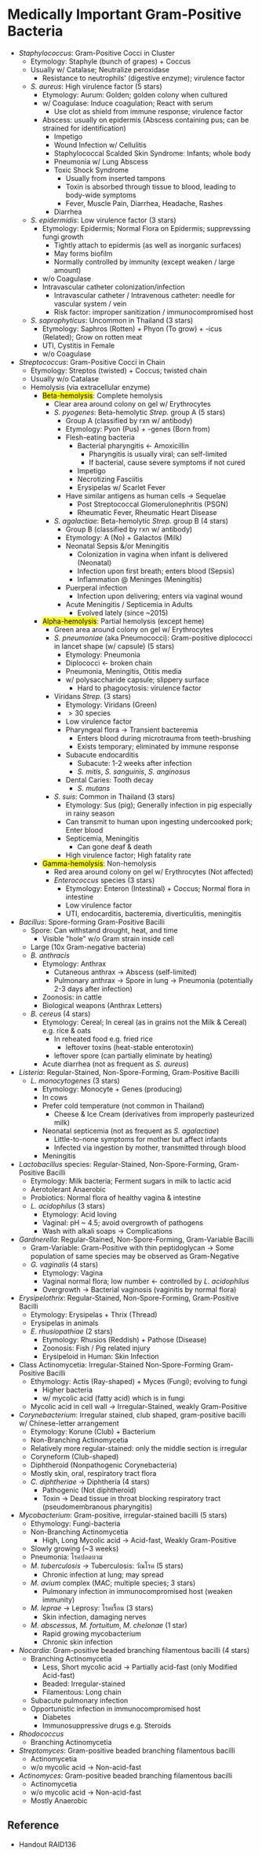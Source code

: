 # Medically Important Gram-Positive Bacteria

* *Staphylococcus*: Gram-Positive Cocci in Cluster
  * Etymology: Staphyle (bunch of grapes) + Coccus
  * Usually w/ Catalase; Neutralize peroxidase
    * Resistance to neutrophils' (digestive enzyme); virulence factor
  * *S. aureus*: High virulence factor (5 stars)
    * Etymology: Aurum: Golden; golden colony when cultured
    * w/ Coagulase: Induce coagulation; React with serum
      * Use clot as shield from immune response; virulence factor
    * Abscess: usually on epidermis (Abscess containing pus; can be strained for identification)
      * Impetigo
      * Wound Infection w/ Cellulitis
      * Staphylococcal Scalded Skin Syndrome: Infants; whole body
      * Pneumonia w/ Lung Abscess
      * Toxic Shock Syndrome
        * Usually from inserted tampons
        * Toxin is absorbed through tissue to blood, leading to body-wide symptoms
        * Fever, Muscle Pain, Diarrhea, Headache, Rashes
      * Diarrhea
  * *S. epidermidis*: Low virulence factor (3 stars)
    * Etymology: Epidermis; Normal Flora on Epidermis; supprevssing fungi growth
      * Tightly attach to epidermis (as well as inorganic surfaces)
      * May forms biofilm
      * Normally controlled by immunity (except weaken / large amount)
    * w/o Coagulase
    * Intravascular catheter colonization/infection
      * Intravascular catheter / Intravenous catheter: needle for vascular system / vein
      * Risk factor: improper sanitization / immunocompromised host
  * *S. saprophyticus*: Uncommon in Thailand (3 stars)
    * Etymology: Saphros (Rotten) + Phyon (To grow) + -icus (Related); Grow on rotten meat
    * UTI, Cystitis in Female
    * w/o Coagulase
* *Streptococcus*: Gram-Positive Cocci in Chain
  * Etymology: Streptos (twisted) + Coccus; twisted chain
  * Usually w/o Catalase
  * Hemolysis (via extracellular enzyme)
    * <mark class="hltr-yellow">Beta-hemolysis</mark>: Complete hemolysis
      * Clear area around colony on gel w/ Erythrocytes
      * *S. pyogenes*: Beta-hemolytic *Strep.* group A (5 stars)
        * Group A (classified by rxn w/ antibody)
        * Etymology: Pyon (Pus) + -genes (Born from)
        * Flesh-eating bacteria
          * Bacterial pharyngitis ← Amoxicillin
            * Pharyngitis is usually viral; can self-limited
            * If bacterial, cause severe symptoms if not cured
          * Impetigo
          * Necrotizing Fasciitis
          * Erysipelas w/ Scarlet Fever
        * Have similar antigens as human cells → Sequelae
          * Post Streptococcal Glomerulonephritis (PSGN)
          * Rheumatic Fever, Rheumatic Heart Disease
      * *S. agalactiae*: Beta-hemolytic *Strep.* group B (4 stars)
        * Group B (classified by rxn w/ antibody)
        * Etymology: A (No) + Galactos (Milk)
        * Neonatal Sepsis &/or Meningitis
          * Colonization in vagina when infant is delivered (Neonatal)
          * Infection upon first breath; enters blood (Sepsis)
          * Inflammation @ Meninges (Meningitis)
        * Puerperal infection
          * Infection upon delivering; enters via vaginal wound
        * Acute Meningitis / Septicemia in Adults
          * Evolved lately (since ~2015)
    * <mark class="hltr-green">Alpha-hemolysis</mark>: Partial hemolysis (except heme)
      * Green area around colony on gel w/ Erythrocytes
      * *S. pneumoniae* (aka Pneumococci): Gram-positive diplococci in lancet shape (w/ capsule) (5 stars)
        * Etymology: Pneumonia
        * Diplococci ← broken chain
        * Pneumonia, Meningitis, Otitis media
        * w/ polysaccharide capsule; slippery surface
          * Hard to phagocytosis: virulence factor
      * Viridans *Strep.* (3 stars)
        * Etymology: Viridans (Green)
        * $> 30$ species
        * Low virulence factor
        * Pharyngeal flora → Transient bacteremia
          * Enters blood during microtrauma from teeth-brushing
          * Exists temporary; eliminated by immune response
        * Subacute endocarditis
          * Subacute: 1-2 weeks after infection
          * *S. mitis*, *S. sanguinis*, *S. anginosus*
        * Dental Caries: Tooth decay
          * *S. mutans*
      * *S. suis*: Common in Thailand (3 stars)
        * Etymology: Sus (pig); Generally infection in pig especially in rainy season
        * Can transmit to human upon ingesting undercooked pork; Enter blood
        * Septicemia, Meningitis
          * Can gone deaf & death
        * High virulence factor; High fatality rate
    * <mark class="hltr-red">Gamma-hemolysis</mark>: Non-hemolysis
      * Red area around colony on gel w/ Erythrocytes (Not affected)
      * *Enterococcus* species (3 stars)
        * Etymology: Enteron (Intestinal) + Coccus; Normal flora in intestine
        * Low virulence factor
        * UTI, endocarditis, bacteremia, diverticulitis, meningitis
* *Bacillus*: Spore-forming Gram-Positive Bacilli
  * Spore: Can withstand drought, heat, and time
    * Visible "hole" w/o Gram strain inside cell
  * Large (10x Gram-negative bacteria)
  * *B. anthracis*
    * Etymology: Anthrax
      * Cutaneous anthrax → Abscess (self-limited)
      * Pulmonary anthrax → Spore in lung → Pneumonia (potentially 2-3 days after infection)
    * Zoonosis: in cattle
    * Biological weapons (Anthrax Letters)
  * *B. cereus* (4 stars)
    * Etymology: Cereal; In cereal (as in grains not the Milk & Cereal) e.g. rice & oats
      * In reheated food e.g. fried rice
        * leftover toxins (heat-stable enterotoxin)
      * leftover spore (can partially eliminate by heating)
    * Acute diarrhea (not as frequent as *S. aureus*)
* *Listeria*: Regular-Stained, Non-Spore-Forming, Gram-Positive Bacilli
  * *L. monocytogenes* (3 stars)
    * Etymology: Monocyte + Genes (producing)
    * In cows
    * Prefer cold temperature (not common in Thailand)
      * Cheese & Ice Cream (derivatives from improperly pasteurized milk)
    * Neonatal septicemia (not as frequent as *S. agalactiae*)
      * Little-to-none symptoms for mother but affect infants
      * Infected via ingestion by mother, transmitted through blood
    * Meningitis
* *Lactobacillus* species: Regular-Stained, Non-Spore-Forming, Gram-Positive Bacilli
  * Etymology: Milk bacteria; Ferment sugars in milk to lactic acid
  * Aerotolerant Anaerobic
  * Probiotics: Normal flora of healthy vagina & intestine
  * *L. acidophilus* (3 stars)
    * Etymology: Acid loving
    * Vaginal: pH ~ 4.5; avoid overgrowth of pathogens
    * Wash with alkali soaps → Complications
* *Gardnerella*: Regular-Stained, Non-Spore-Forming, Gram-Variable Bacilli
  * Gram-Variable: Gram-Positive with thin peptidoglycan → Some population of same species may be observed as Gram-Negative
  * *G. vaginalis* (4 stars)
    * Etymology: Vagina
    * Vaginal normal flora; low number ← controlled by *L. acidophilus*
    * Overgrowth → Bacterial vaginosis (vaginitis by normal flora)
* *Erysipelothrix*: Regular-Stained, Non-Spore-Forming, Gram-Positive Bacilli
  * Etymology: Erysipelas + Thrix (Thread)
  * Erysipelas in animals
  * *E. rhusiopathiae* (2 stars)
    * Etymology: Rhusios (Reddish) + Pathose (Disease)
    * Zoonosis: Fish / Pig related injury
    * Erysipeloid in Human: Skin Infection
* Class Actinomycetia: Irregular-Stained Non-Spore-Forming Gram-Positive Bacilli
  * Ethymology: Actis (Ray-shaped) + Myces (Fungi); evolving to fungi
    * Higher bacteria
    * w/ mycolic acid (fatty acid) which is in fungi
  * Mycolic acid in cell wall → Irregular-Stained, weakly Gram-Positive
* *Corynebacterium*: Irregular stained, club shaped, gram-positive bacilli w/ Chinese-letter arrangement
  * Etymology: Korune (Club) + Bacterium
  * Non-Branching Actinomycetia
  * Relatively more regular-stained: only the middle section is irregular
  * Coryneform (Club-shaped)
  * Diphtheroid (Nonpathogenic Corynebacteria)
  * Mostly skin, oral, respiratory tract flora
  * *C. diphtheriae* → Diphtheria (4 stars)
    * Pathogenic (Not diphtheroid)
    * Toxin → Dead tissue in throat blocking respiratory tract (pseudomembranous pharyngitis)
* *Mycobacterium*: Gram-positive, irregular-stained bacilli (5 stars)
  * Ethymology: Fungi-bacteria
  * Non-Branching Actinomycetia
    * High, Long Mycolic acid → Acid-fast, Weakly Gram-Positive
  * Slowly growing (~3 weeks)
  * Pneumonia: โรคปอดบวม
  * *M. tuberculosis* → Tuberculosis: วัณโรค (5 stars)
    * Chronic infection at lung; may spread
  * *M. avium* complex (MAC; multiple species; 3 stars)
    * Pulmonary infection in immunocompromised host (weaken immunity)
  * *M. leprae* → Leprosy: โรคเรื้อน (3 stars)
    * Skin infection, damaging nerves
  * *M. abscessus*, *M. fortuitum*, *M. chelonae* (1 star)
    * Rapid growing mycobacterium
    * Chronic skin infection
* *Nocardia*: Gram-positive beaded branching filamentous bacilli (4 stars)
  * Branching Actinomycetia
    * Less, Short mycolic acid → Partially acid-fast (only Modified Acid-fast)
    * Beaded: Irregular-stained
    * Filamentous: Long chain
  * Subacute pulmonary infection
  * Opportunistic infection in immunocompromised host
    * Diabetes
    * Immunosuppressive drugs e.g. Steroids
* *Rhodococcus*
  * Branching Actinomycetia
* *Streptomyces*: Gram-positive beaded branching filamentous bacilli
  * Actinomycetia
  * w/o mycolic acid → Non-acid-fast
* *Actinomyces*: Gram-positive beaded branching filamentous bacilli
  * Actinomycetia
  * w/o mycolic acid → Non-acid-fast
  * Mostly Anaerobic

## Reference

* Handout RAID136

